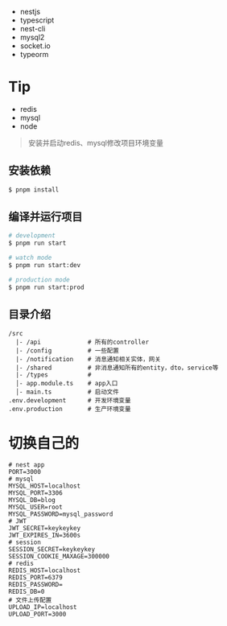 - nestjs
- typescript
- nest-cli
- mysql2
- socket.io
- typeorm

# Tip
- redis
- mysql
- node
> 安装并启动redis、mysql修改项目环境变量

## 安装依赖

```bash
$ pnpm install
```

## 编译并运行项目

```bash
# development
$ pnpm run start

# watch mode
$ pnpm run start:dev

# production mode
$ pnpm run start:prod
```

## 目录介绍

```shell
/src
  |- /api             # 所有的controller
  |- /config          # 一些配置
  |- /notification    # 消息通知相关实体，网关
  |- /shared          # 非消息通知所有的entity，dto，service等
  |- /types           #
  │- app.module.ts    # app入口
  │- main.ts          # 启动文件
.env.development      # 开发环境变量
.env.production       # 生产环境变量
```

# 切换自己的

```shell
# nest app
PORT=3000
# mysql
MYSQL_HOST=localhost
MYSQL_PORT=3306
MYSQL_DB=blog
MYSQL_USER=root
MYSQL_PASSWORD=mysql_password
# JWT
JWT_SECRET=keykeykey
JWT_EXPIRES_IN=3600s
# session
SESSION_SECRET=keykeykey
SESSION_COOKIE_MAXAGE=300000
# redis
REDIS_HOST=localhost
REDIS_PORT=6379
REDIS_PASSWORD=
REDIS_DB=0
# 文件上传配置
UPLOAD_IP=localhost
UPLOAD_PORT=3000
```